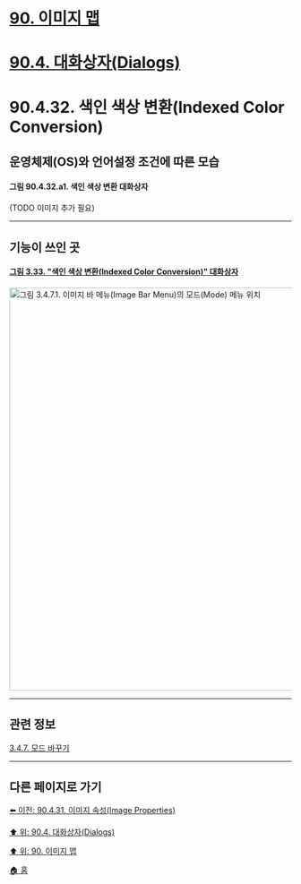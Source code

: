 # [90. 이미지 맵](./90-00-image-map.md)
# [90.4. 대화상자(Dialogs)](./90-04-00-dialogs.md)
# 90.4.32. 색인 색상 변환(Indexed Color Conversion)
## 운영체제(OS)와 언어설정 조건에 따른 모습
#### 그림 90.4.32.a1. 색인 색상 변환 대화상자
(TODO 이미지 추가 필요)

***

## 기능이 쓰인 곳

#### [그림 3.33. "색인 색상 변환(Indexed Color Conversion)" 대화상자](-change-the-mode.html#그림-333-색인-색상-변환indexed-color-conversion-대화상자)
[<img width="720" alt="그림 3.4.7.1. 이미지 바 메뉴(Image Bar Menu)의 모드(Mode) 메뉴 위치" environment="MacOS:Sonoma 14.2.1 GIMP 2.10.36" src="https://github.com/wonder13662/gimp/assets/15767104/58305f99-c9a3-4761-9677-78efeb634bb9">](-change-the-mode.html#그림-333-색인-색상-변환indexed-color-conversion-대화상자)

***

## 관련 정보

[3.4.7. 모드 바꾸기](./03-04-07-change-the-mode.md)

***

## 다른 페이지로 가기

[⬅️ 이전: 90.4.31. 이미지 속성(Image Properties)](./90-04-31-image_properties.md)

[⬆️ 위: 90.4. 대화상자(Dialogs)](./90-04-00-dialogs.md)

[⬆️ 위: 90. 이미지 맵](./90-00-image-map.md)

[🏠 홈](./00-home.md)
